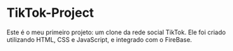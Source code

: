 # TikTok-Project
Este é o meu primeiro projeto: um clone da rede social TikTok. Ele foi criado utilizando HTML, CSS e JavaScript, e integrado com o FireBase.
